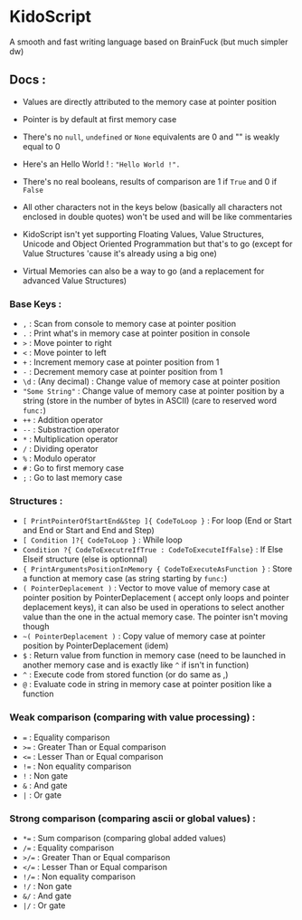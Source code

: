 # KidoScript

A smooth and fast writing language based on BrainFuck (but much simpler dw)

## Docs :

- Values are directly attributed to the memory case at pointer position
- Pointer is by default at first memory case
- There's no `null`, `undefined` or `None` equivalents are 0 and "" is weakly equal to 0
- Here's an Hello World ! : `"Hello World !".`
- There's no real booleans, results of comparison are 1 if `True` and 0 if `False`
- All other characters not in the keys below (basically all characters not enclosed in double quotes) won't be used and will be like commentaries

- KidoScript isn't yet supporting Floating Values, Value Structures, Unicode and Object Oriented Programmation but that's to go (except for Value Structures 'cause it's already using a big one)
- Virtual Memories can also be a way to go (and a replacement for advanced Value Structures)

### Base Keys :

- `,` : 				Scan from console to memory case at pointer position
- `.` : 				Print what's in memory case at pointer position in console
- `>` : 				Move pointer to right
- `<` : 				Move pointer to left
- `+` : 				Increment memory case at pointer position from 1
- `-` : 				Decrement memory case at pointer position from 1
- `\d` : 				(Any decimal) : Change value of memory case at pointer position
- `"Some String"` : 	Change value of memory case at pointer position by a string (store in the number of bytes in ASCII) (care to reserved word `func:`)
- `++` : 				Addition operator
- `--` : 				Substraction operator
- `*` : 				Multiplication operator
- `/` : 				Dividing operator
- `%` :					Modulo operator
- `#` :					Go to first memory case
- `;` :					Go to last memory case

### Structures :

- `[ PrintPointerOfStartEnd&Step ]{ CodeToLoop }` : 				For loop (End or Start and End or Start and End and Step)
- `[ Condition ]?{ CodeToLoop }` : 									While loop
- `Condition ?{ CodeToExecutreIfTrue : CodeToExecuteIfFalse}` : 	If Else Elseif structure (else is optionnal)
- `{ PrintArgumentsPositionInMemory { CodeToExecuteAsFunction }` : 	Store a function at memory case (as string starting by `func:`)
- `( PointerDeplacement )` :										Vector to move value of memory case at pointer position by PointerDeplacement (																			accept only loops and pointer deplacement keys), it can also be used in operations 																		to select another value than the one in the actual memory case. The pointer isn't 																		moving though
- `~( PointerDeplacement )` :										Copy value of memory case at pointer position by PointerDeplacement (idem)
- `$` : 															Return value from function in memory case (need to be launched in another memory 																		case and is exactly like `^` if isn't in function)
- `^` :																Execute code from stored function (or do same as ,)
- `@` : 															Evaluate code in string in memory case at pointer position like a function

### Weak comparison (comparing with value processing) : 

- `=` : 	Equality comparison
- `>=` : 	Greater Than or Equal comparison
- `<=` : 	Lesser Than or Equal comparison
- `!=` : 	Non equality comparison
- `!` : 	Non gate
- `&` : 	And gate
- `|` : 	Or gate

### Strong comparison (comparing ascii or global values) :

- `*=` : 	Sum comparison (comparing global added values)
- `/=` : 	Equality comparison
- `>/=` : Greater Than or Equal comparison
- `</=` : Lesser Than or Equal comparison
- `!/=` : Non equality comparison
- `!/` : 	Non gate
- `&/` : 	And gate
- `|/` : 	Or gate